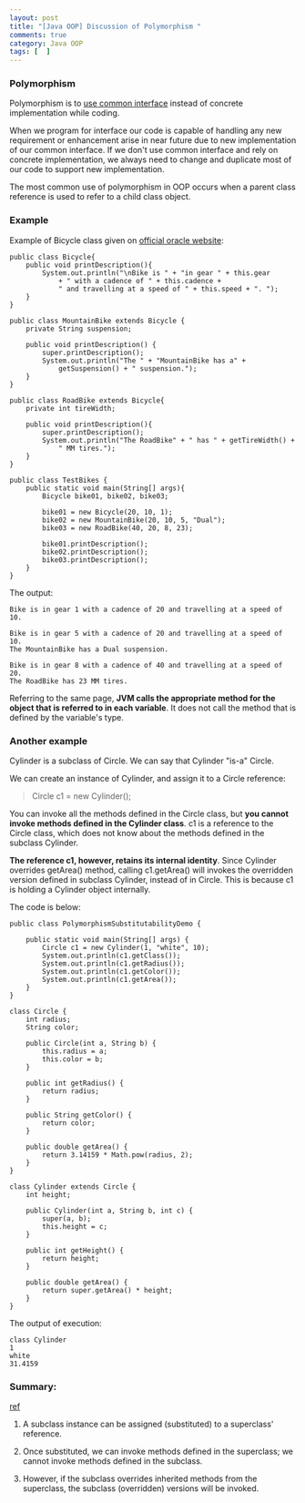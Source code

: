 ```yaml
---
layout: post
title: "[Java OOP] Discussion of Polymorphism "
comments: true
category: Java OOP
tags: [  ]
---
```


### Polymorphism

Polymorphism is to [use common interface](http://javarevisited.blogspot.sg/2011/08/what-is-polymorphism-in-java-example.html) instead of concrete implementation while coding. 

When we program for interface our code is capable of handling any new requirement or enhancement arise in near future due to new implementation of our common interface. If we don't use common interface and rely on concrete implementation, we always need to change and duplicate most of our code to support new implementation. 

The most common use of polymorphism in OOP occurs when a parent class reference is used to refer to a child class object.

### Example 

Example of Bicycle class given on [official oracle website](http://docs.oracle.com/javase/tutorial/java/IandI/polymorphism.html): 

    public class Bicycle{
        public void printDescription(){
            System.out.println("\nBike is " + "in gear " + this.gear
                + " with a cadence of " + this.cadence +
                " and travelling at a speed of " + this.speed + ". ");
        }
    }

    public class MountainBike extends Bicycle {
        private String suspension;

        public void printDescription() {
            super.printDescription();
            System.out.println("The " + "MountainBike has a" +
                getSuspension() + " suspension.");
        }
    }

    public class RoadBike extends Bicycle{
        private int tireWidth;

        public void printDescription(){
            super.printDescription();
            System.out.println("The RoadBike" + " has " + getTireWidth() +
                " MM tires.");
        }
    }

    public class TestBikes {
        public static void main(String[] args){
            Bicycle bike01, bike02, bike03;

            bike01 = new Bicycle(20, 10, 1);
            bike02 = new MountainBike(20, 10, 5, "Dual");
            bike03 = new RoadBike(40, 20, 8, 23);

            bike01.printDescription();
            bike02.printDescription();
            bike03.printDescription();
        }
    }

The output: 

    Bike is in gear 1 with a cadence of 20 and travelling at a speed of 10. 

    Bike is in gear 5 with a cadence of 20 and travelling at a speed of 10. 
    The MountainBike has a Dual suspension.

    Bike is in gear 8 with a cadence of 40 and travelling at a speed of 20. 
    The RoadBike has 23 MM tires.

Referring to the same page, __JVM calls the appropriate method for the object that is referred to in each variable__. It does not call the method that is defined by the variable's type. 

### Another example

Cylinder is a subclass of Circle. We can say that Cylinder "is-a" Circle.

We can create an instance of Cylinder, and assign it to a Circle reference: 

> Circle c1 = new Cylinder();

You can invoke all the methods defined in the Circle class, but __you cannot invoke methods defined in the Cylinder class__. c1 is a reference to the Circle class, which does not know about the methods defined in the subclass Cylinder.

__The reference c1, however, retains its internal identity__. Since Cylinder overrides getArea() method, calling c1.getArea() will invokes the overridden version defined in subclass Cylinder, instead of in Circle. This is because c1 is holding a Cylinder object internally.

The code is below: 

    public class PolymorphismSubstitutabilityDemo {

        public static void main(String[] args) {
            Circle c1 = new Cylinder(1, "white", 10);
            System.out.println(c1.getClass());
            System.out.println(c1.getRadius());
            System.out.println(c1.getColor());
            System.out.println(c1.getArea());
        }
    }

    class Circle {
        int radius;
        String color;

        public Circle(int a, String b) {
            this.radius = a;
            this.color = b;
        }

        public int getRadius() {
            return radius;
        }

        public String getColor() {
            return color;
        }

        public double getArea() {
            return 3.14159 * Math.pow(radius, 2);
        }
    }

    class Cylinder extends Circle {
        int height;

        public Cylinder(int a, String b, int c) {
            super(a, b);
            this.height = c;
        }

        public int getHeight() {
            return height;
        }

        public double getArea() {
            return super.getArea() * height;
        }
    }

The output of execution: 

    class Cylinder
    1
    white
    31.4159

### Summary: 

[ref](http://www.ntu.edu.sg/home/ehchua/programming/java/J3b_OOPInheritancePolymorphism.html)

1. A subclass instance can be assigned (substituted) to a superclass' reference.

1. Once substituted, we can invoke methods defined in the superclass; we cannot invoke methods defined in the subclass.

1. However, if the subclass overrides inherited methods from the superclass, the subclass (overridden) versions will be invoked.
